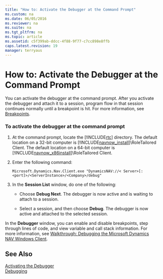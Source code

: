 ```yaml
---
title: "How to: Activate the Debugger at the Command Prompt"
ms.custom: na
ms.date: 06/05/2016
ms.reviewer: na
ms.suite: na
ms.tgt_pltfrm: na
ms.topic: article
ms.assetid: c5f399ab-ddcc-4f88-9f77-c7cc898e8ffb
caps.latest.revision: 19
manager: terryaus
---
```

# How to: Activate the Debugger at the Command Prompt
You can activate the debugger at the command prompt. After you activate the debugger and attach it to a session, program flow in that session continues normally until a breakpoint is hit. For more information, see [Breakpoints](../dynamics-nav/Breakpoints.md).  
  
### To activate the debugger at the command prompt  
  
1.  At the command prompt, locate the [!INCLUDE[rtc](../dynamics-nav/includes/rtc_md.md)] directory. The default location on a 32\-bit computer is [!INCLUDE[navnow_install](../dynamics-nav/includes/navnow_install_md.md)]\\RoleTailored Client. The default location on a 64\-bit computer is [!INCLUDE[navnow_x86install](../dynamics-nav/includes/navnow_x86install_md.md)]\\RoleTailored Client.  
  
2.  Enter the following command:  
  
    ```  
    Microsoft.Dynamics.Nav.Client.exe "DynamicsNAV://< Server>[:<port]>/<ServerInstance>/<Company>/debug"  
    ```  
  
3.  In the **Session List** window, do one of the following:  
  
    -   Choose **Debug Next**. The debugger is now active and is waiting to attach to a session.  
  
    -   Select a session, and then choose **Debug**. The debugger is now active and attached to the selected session.  
  
 In the **Debugger** window, you can enable and disable breakpoints, step through lines of code, and view variable and call stack information. For more information, see [Walkthrough: Debugging the Microsoft Dynamics NAV Windows Client](../Topic/Walkthrough:%20Debugging%20the%20Microsoft%20Dynamics%20NAV%20Windows%20Client.md).  
  
## See Also  
 [Activating the Debugger](../dynamics-nav/Activating-the-Debugger.md)   
 [Debugging](../dynamics-nav/Debugging.md)